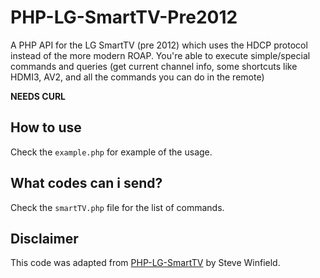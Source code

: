 PHP-LG-SmartTV-Pre2012
==============

A PHP API for the LG SmartTV (pre 2012) which uses the HDCP protocol instead of the more modern ROAP.
You're able to execute simple/special commands and queries (get current channel info, some shortcuts like HDMI3, AV2, and all the commands you can do in the remote)

**NEEDS CURL**

## How to use
Check the `example.php` for example of the usage.

## What codes can i send?
Check the `smartTV.php` file for the list of commands.

## Disclaimer
This code was adapted from [PHP-LG-SmartTV](https://github.com/SteveWinfield/PHP-LG-SmartTV) by Steve Winfield.
